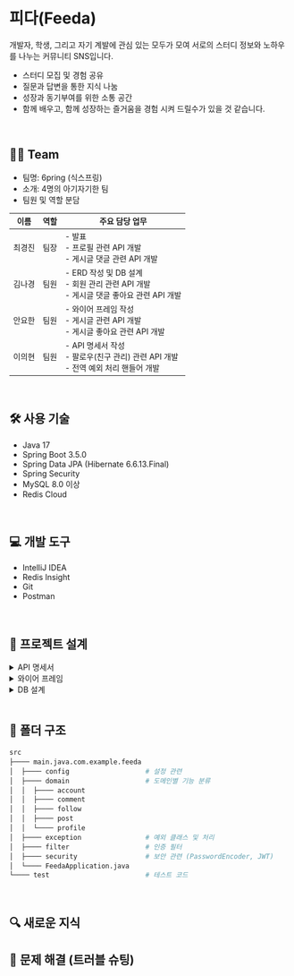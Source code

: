 # 피다(Feeda)
개발자, 학생, 그리고 자기 계발에 관심 있는 모두가 모여 서로의 스터디 정보와 노하우를 나누는 커뮤니티 SNS입니다.

- 스터디 모집 및 경험 공유
- 질문과 답변을 통한 지식 나눔
- 성장과 동기부여를 위한 소통 공간
- 함께 배우고, 함께 성장하는 즐거움을 경험 시켜 드릴수가 있을 것 같습니다.

<br>

## 👨‍💻 Team
- 팀명: 6pring (식스프링)
- 소개: 4명의 아기자기한 팀
- 팀원 및 역할 분담

| 이름  | 역할 | 주요 담당 업무                                                        |
|-----|----|-----------------------------------------------------------------|
| 최경진 | 팀장 | - 발표<br>- 프로필 관련 API 개발<br>- 게시글 댓글 관련 API 개발                   |
| 김나경 | 팀원 | - ERD 작성 및 DB 설계<br>- 회원 관리 관련 API 개발<br>- 게시글 댓글 좋아요 관련 API 개발 |
| 안요한 | 팀원 | - 와이어 프레임 작성<br>- 게시글 관련 API 개발<br>- 게시글 좋아요 관련 API 개발          |
| 이의현 | 팀원 | - API 명세서 작성<br>- 팔로우(친구 관리) 관련 API 개발<br>- 전역 예외 처리 핸들어 개발     |


<br>

## 🛠 사용 기술
- Java 17
- Spring Boot 3.5.0
- Spring Data JPA (Hibernate 6.6.13.Final)
- Spring Security
- MySQL 8.0 이상
- Redis Cloud

<br>

## 💻 개발 도구
- IntelliJ IDEA
- Redis Insight
- Git
- Postman

<br>

## 📃 프로젝트 설계
<details>
<summary>API 명세서</summary>

Postman: [document](https://documenter.getpostman.com/view/44635744/2sB2qgeyJ7)

Notion
- [필수기능 명세서](https://www.notion.so/2002dc3ef5148050b741cdfba818f530?pvs=21)
- [도전기능 명세서](https://www.notion.so/2022dc3ef51481939541e86c62aa7864?pvs=21)
</details>

<details>
<summary>와이어 프레임</summary>

![와이어프레임](./images/wireframe.png)
</details>

<details>
<summary>DB 설계</summary>

- 개념적 설계:
  - ![er](./images/er.png)
- 논리적 설계(ERD):
  - ![erd](./images/erd.png)
- 물리적 설계(SQL):
  - [newsFeed2.sql](./newsFeed2.sql)
  - ![erdE](./images/erdE.png)
</details>

<br>

## 📁 폴더 구조
```bash
src
├──── main.java.com.example.feeda
│  ├──── config                   # 설정 관련
│  ├──── domain                   # 도메인별 기능 분류
│  │  ├──── account
│  │  ├──── comment
│  │  ├──── follow
│  │  ├──── post
│  │  └──── profile
│  ├──── exception                # 예외 클래스 및 처리
│  ├──── filter                   # 인증 필터
│  ├──── security                 # 보안 관련 (PasswordEncoder, JWT)
│  └──── FeedaApplication.java
└──── test                        # 테스트 코드
```

<br>

## 🔍 새로운 지식


## 🧰 문제 해결 (트러블 슈팅)



